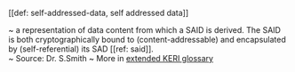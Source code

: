 [[def: self-addressed-data, self addressed data]]

~ a representation of data content from which a SAID is derived. The SAID is both cryptographically bound to (content-addressable) and encapsulated by (self-referential) its SAD [[ref: said]].  
~ Source: Dr. S.Smith
~ More in <a href="https://weboftrust.github.io/WOT-terms/docs/glossary/self-addressed-data">extended KERI glossary</a>

